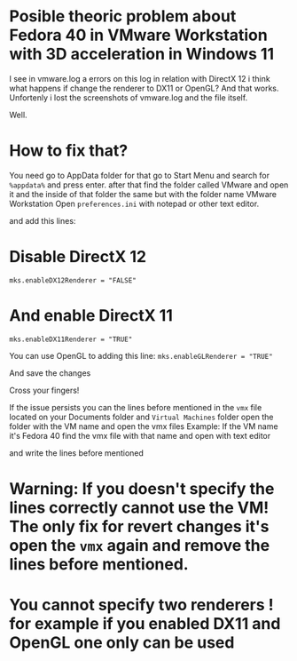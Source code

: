 # Posible theoric problem about Fedora 40 in VMware Workstation with 3D acceleration in Windows 11

I see in vmware.log a errors on this log in relation with DirectX 12 i think what happens if change the renderer to DX11 or OpenGL?
And that works. Unfortenly i lost the screenshots of vmware.log and the file itself. 

Well.
# How to fix that?

You need go to AppData folder for that go to Start Menu and search for `%appdata%` and press enter. 
after that find the folder called VMware and open it and the inside of that folder the same but with the folder name VMware Workstation
Open `preferences.ini` with notepad or other text editor.

and add this lines:

# Disable DirectX 12
`mks.enableDX12Renderer = "FALSE"`

# And enable DirectX 11 
`mks.enableDX11Renderer = "TRUE"`

You can use OpenGL to adding this line:
`mks.enableGLRenderer = "TRUE"`

And save the changes

Cross your fingers!

If the issue persists you can the lines before mentioned in the `vmx` file located on your Documents folder and `Virtual Machines` folder open the folder with the VM name
and open the vmx files
Example:
If the VM name it's Fedora 40 find the vmx file with that name and open with text editor

and write the lines before mentioned

# Warning: If you doesn't specify the lines correctly cannot use the VM! The only fix for revert changes it's open the `vmx` again and remove the lines before mentioned.
# You cannot specify two renderers ! for example if you enabled DX11 and OpenGL one only can be used
